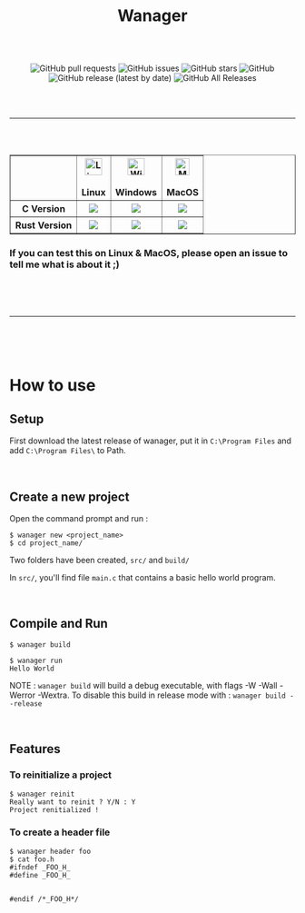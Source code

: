 <h1 align="center">Wanager</h1>
<br>
<br>

<div align="center">

![GitHub pull requests](https://img.shields.io/github/issues-pr/Wafelack/wanager?label=Pull%20requests)
![GitHub issues](https://img.shields.io/github/issues/Wafelack/wanager?color=%23ff5522&label=Issues)
![GitHub stars](https://img.shields.io/github/stars/Wafelack/wanager?label=Stars)
![GitHub](https://img.shields.io/github/license/Wafelack/wanager?color=%2300afff&label=License)
![GitHub release (latest by date)](https://img.shields.io/github/v/release/Wafelack/wanager?label=Latest%20release)
![GitHub All Releases](https://img.shields.io/github/downloads/Wafelack/wanager/total?color=%2300ff00&label=Downloads)

</div>
<br>
<br>

---

<br>
<br>

<table border="1" align="center">
    <thead>
    <tr>
    <th>
    </th>
    <th>
                <center><img alt="Linux" src="https://www.screenconnect.com/Images/LogoLinux.png" align="center" height="30" width="30" /></center><br>
                <center>Linux</center>
    </th>
    <th>
                <center><img alt="Windows" src="https://upload.wikimedia.org/wikipedia/commons/thumb/7/76/Windows_logo_-_2012_%28dark_blue%2C_lines_thinner%29.svg/414px-Windows_logo_-_2012_%28dark_blue%2C_lines_thinner%29.svg.png" align="center" height="30" width="30" /></center><br>
                <center>Windows</center>
    </th>
    <th>
                <center><img alt="MacOS" src="https://upload.wikimedia.org/wikipedia/commons/thumb/f/fa/Apple_logo_black.svg/245px-Apple_logo_black.svg.png" align="center" height="30"width="25" /></center><br>
                 <center>MacOS</center>
    </th>
    </tr>
    </thead>
    <tbody>
    <tr>
    <th align="center" widtg="100">
    C Version
</th>
    <td align="center">
        <img src="https://img.shields.io/badge/Status-Not_Working-%23ff0000" align="center">
    </td>
    <td align="center">
        <img src="https://img.shields.io/badge/Status-Working-%2300ff00">
    </td>
    <td align="center">
        <img src="https://img.shields.io/badge/Status-Not_Working-%23ff0000">
    </td>
    </tr>
    <tr>
    <th align="center" width="100">
    Rust Version
    </th>
    <td align="center">
        <img src="https://img.shields.io/badge/Status-Should_Work-%23aaff00">
    </td>
    <td align="center">
        <img src="https://img.shields.io/badge/Status-Working-%2300ff00">
    </td>
    <td align="center">
        <img src="https://img.shields.io/badge/Status-Should_Work-%23aaff00">
    </td>
    </tr>
    </tbody>

</table>

### If you can test this on Linux & MacOS, please open an issue to tell me what is about it ;)

<br>
<br>
<br>

---

<br>
<br>
<br>

# How to use

## Setup

First download the latest release of wanager, put it in `C:\Program Files` and add `C:\Program Files\` to Path.

<br>

## Create a new project

Open the command prompt and run :

```
$ wanager new <project_name>
$ cd project_name/
```

Two folders have been created, `src/` and `build/`

In `src/`, you'll find file `main.c` that contains a basic hello world program.

<br>

## Compile and Run

```
$ wanager build

$ wanager run
Hello World
```

NOTE : `wanager build` will build a debug executable, with flags -W -Wall -Werror -Wextra. To disable this build in release mode with : `wanager build --release`

<br>

## Features

### To reinitialize a project

```
$ wanager reinit
Really want to reinit ? Y/N : Y
Project renitialized !
```

### To create a header file

```
$ wanager header foo
$ cat foo.h
#ifndef _FOO_H_
#define _FOO_H_


#endif /*_FOO_H*/
```
